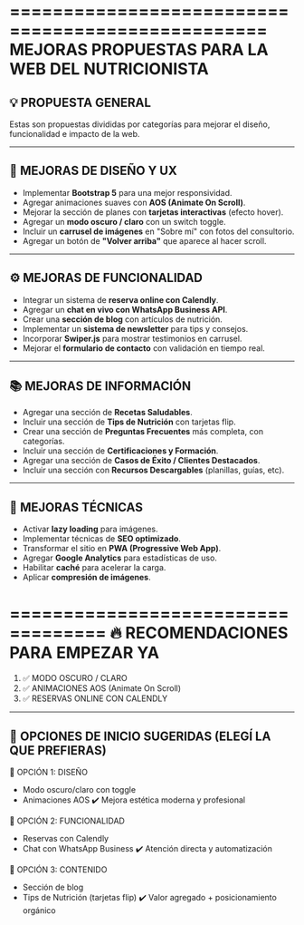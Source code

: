 ==================================================
MEJORAS PROPUESTAS PARA LA WEB DEL NUTRICIONISTA
==================================================

💡 PROPUESTA GENERAL
---------------------
Estas son propuestas divididas por categorías para mejorar el diseño, funcionalidad e impacto de la web.

-------------------------------
🔧 MEJORAS DE DISEÑO Y UX
-------------------------------
- Implementar **Bootstrap 5** para una mejor responsividad.
- Agregar animaciones suaves con **AOS (Animate On Scroll)**.
- Mejorar la sección de planes con **tarjetas interactivas** (efecto hover).
- Agregar un **modo oscuro / claro** con un switch toggle.
- Incluir un **carrusel de imágenes** en "Sobre mí" con fotos del consultorio.
- Agregar un botón de **"Volver arriba"** que aparece al hacer scroll.

---------------------------------
⚙️ MEJORAS DE FUNCIONALIDAD
---------------------------------
- Integrar un sistema de **reserva online con Calendly**.
- Agregar un **chat en vivo con WhatsApp Business API**.
- Crear una **sección de blog** con artículos de nutrición.
- Implementar un **sistema de newsletter** para tips y consejos.
- Incorporar **Swiper.js** para mostrar testimonios en carrusel.
- Mejorar el **formulario de contacto** con validación en tiempo real.

---------------------------------
📚 MEJORAS DE INFORMACIÓN
---------------------------------
- Agregar una sección de **Recetas Saludables**.
- Incluir una sección de **Tips de Nutrición** con tarjetas flip.
- Crear una sección de **Preguntas Frecuentes** más completa, con categorías.
- Incluir una sección de **Certificaciones y Formación**.
- Agregar una sección de **Casos de Éxito / Clientes Destacados**.
- Incluir una sección con **Recursos Descargables** (planillas, guías, etc).

-------------------------------
🔬 MEJORAS TÉCNICAS
-------------------------------
- Activar **lazy loading** para imágenes.
- Implementar técnicas de **SEO optimizado**.
- Transformar el sitio en **PWA (Progressive Web App)**.
- Agregar **Google Analytics** para estadísticas de uso.
- Habilitar **caché** para acelerar la carga.
- Aplicar **compresión de imágenes**.

===================================
🔥 RECOMENDACIONES PARA EMPEZAR YA
===================================
1. ✅ MODO OSCURO / CLARO  
2. ✅ ANIMACIONES AOS (Animate On Scroll)  
3. ✅ RESERVAS ONLINE CON CALENDLY

----------------------------------------------------------
🧭 OPCIONES DE INICIO SUGERIDAS (ELEGÍ LA QUE PREFIERAS)
----------------------------------------------------------

🎨 OPCIÓN 1: DISEÑO
- Modo oscuro/claro con toggle
- Animaciones AOS
✔️ Mejora estética moderna y profesional

📆 OPCIÓN 2: FUNCIONALIDAD
- Reservas con Calendly
- Chat con WhatsApp Business
✔️ Atención directa y automatización

📰 OPCIÓN 3: CONTENIDO
- Sección de blog
- Tips de Nutrición (tarjetas flip)
✔️ Valor agregado + posicionamiento orgánico
